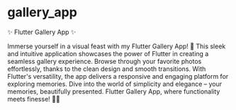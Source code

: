 # gallery_app
✨ Flutter Gallery App ✨

Immerse yourself in a visual feast with my Flutter Gallery App! 📸 This sleek and intuitive application showcases the power of Flutter in creating a seamless gallery experience. Browse through your favorite photos effortlessly, thanks to the clean design and smooth transitions. With Flutter's versatility, the app delivers a responsive and engaging platform for exploring memories. Dive into the world of simplicity and elegance – your memories, beautifully presented. Flutter Gallery App, where functionality meets finesse! 🚀📱
